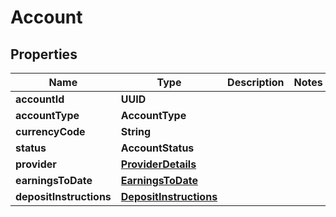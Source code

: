 

# Account


## Properties

| Name | Type | Description | Notes |
|------------ | ------------- | ------------- | -------------|
|**accountId** | **UUID** |  |  |
|**accountType** | **AccountType** |  |  |
|**currencyCode** | **String** |  |  |
|**status** | **AccountStatus** |  |  |
|**provider** | [**ProviderDetails**](ProviderDetails.md) |  |  |
|**earningsToDate** | [**EarningsToDate**](EarningsToDate.md) |  |  |
|**depositInstructions** | [**DepositInstructions**](DepositInstructions.md) |  |  |



